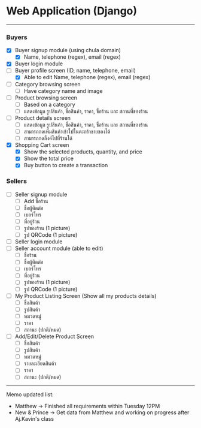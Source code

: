 # Web Application (Django)

---

### Buyers

- [X] Buyer signup module (using chula domain)
  - [X] Name, telephone (regex), email (regex)
- [X] Buyer login module
- [ ] Buyer profile screen (ID, name, telephone, email)
  - [X] Able to edit Name, telephone (regex), email (regex)
- [ ] Category browsing screen
  - [ ] Have category name and image
- [ ] Product browsing screen
  - [ ] Based on a category
  - [ ] แสดงข้อมูล รูปสินค้า, ชื่อสินค้า, ราคา, ชื่อร้าน และ สถานที่ของร้าน
- [ ] Product details screen
  - [ ] แสดงข้อมูล รูปสินค้า, ชื่อสินค้า, ราคา, ชื่อร้าน และ สถานที่ของร้าน
  - [ ] สามารถกดเพิ่มสินค้าเข้าไปในตะกร้าขายของได้
  - [ ] สามารถกดลิ้งค์ไปที่ร้านได้
- [X] Shopping Cart screen
  - [X] Show the selected products, quantity, and price
  - [X] Show the total price
  - [X] Buy button to create a transaction

### Sellers

- [ ] Seller signup module
  - [ ] Add ชื่อร้าน
  - [ ] ชื่อผู้ติดต่อ
  - [ ] เบอร์โทร
  - [ ] ที่อยู่ร้าน
  - [ ] รูปของร้าน (1 picture)
  - [ ] รูป QRCode (1 picture)
- [ ] Seller login module
- [ ] Seller account module (able to edit)
  - [ ] ชื่อร้าน
  - [ ] ชื่อผู้ติดต่อ
  - [ ] เบอร์โทร
  - [ ] ที่อยู่ร้าน
  - [ ] รูปของร้าน (1 picture)
  - [ ] รูป QRCode (1 picture)
- [ ] My Product Listing Screen (Show all my products details)
  - [ ] ชื่อสินค้า
  - [ ] รูปสินค้า
  - [ ] หมวดหมู่
  - [ ] ราคา
  - [ ] สถานะ (ปกติ/หมด)
- [ ] Add/Edit/Delete Product Screen
  - [ ] ชื่อสินค้า
  - [ ] รูปสินค้า
  - [ ] หมวดหมู่
  - [ ] รายละเอียดสินค้า
  - [ ] ราคา
  - [ ] สถานะ (ปกติ/หมด)

---

Memo updated list:

* Matthew -> Finished all requirements within Tuesday 12PM
* New & Prince -> Get data from Matthew and working on progress after Aj.Kavin's class
